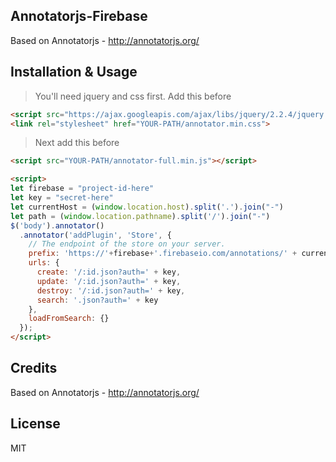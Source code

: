 ## Annotatorjs-Firebase
Based on Annotatorjs - http://annotatorjs.org/

## Installation & Usage
> You'll need jquery and css first. 
> Add this before </head> 
```html
<script src="https://ajax.googleapis.com/ajax/libs/jquery/2.2.4/jquery.min.js"></script>
<link rel="stylesheet" href="YOUR-PATH/annotator.min.css">
```
> Next add this before </body>
```html
<script src="YOUR-PATH/annotator-full.min.js"></script>

<script>
let firebase = "project-id-here"
let key = "secret-here"
let currentHost = (window.location.host).split('.').join("-")
let path = (window.location.pathname).split('/').join("-")
$('body').annotator()
  .annotator('addPlugin', 'Store', {
    // The endpoint of the store on your server.
    prefix: 'https://'+firebase+'.firebaseio.com/annotations/' + currentHost +'/'+ path,
    urls: {
      create: '/:id.json?auth=' + key,
      update: '/:id.json?auth=' + key,
      destroy: '/:id.json?auth=' + key,
      search: '.json?auth=' + key
    },
    loadFromSearch: {}
  });
</script>
```

## Credits
Based on Annotatorjs - http://annotatorjs.org/

## License
MIT
